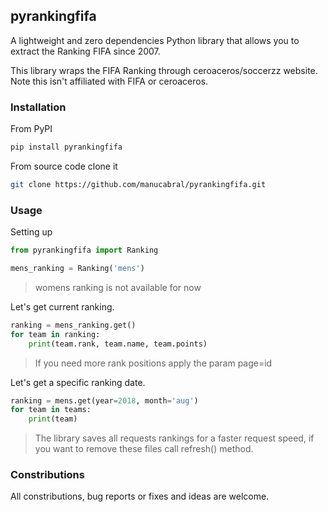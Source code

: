## pyrankingfifa

A lightweight and zero dependencies Python library that allows you to extract the Ranking FIFA since 2007.

This library wraps the FIFA Ranking through ceroaceros/soccerzz website.
Note this isn't affiliated with FIFA or ceroaceros.

### Installation
From PyPI
```bash
pip install pyrankingfifa
```
From source code clone it
```bash
git clone https://github.com/manucabral/pyrankingfifa.git
```

### Usage
Setting up
```py
from pyrankingfifa import Ranking

mens_ranking = Ranking('mens')
```
> womens ranking is not available for now

Let's get current ranking.
```py
ranking = mens_ranking.get()
for team in ranking:
    print(team.rank, team.name, team.points)
```
> If you need more rank positions apply the param page=id

Let's get a specific ranking date.
```py
ranking = mens.get(year=2018, month='aug')
for team in teams:
    print(team)
```
> The library saves all requests rankings for a faster request speed, if you want to remove these files call refresh() method.

### Constributions
All constributions, bug reports or fixes and ideas are welcome.
